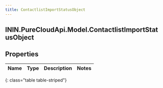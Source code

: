 ```yaml
---
title: ContactlistImportStatusObject
---
```

## ININ.PureCloudApi.Model.ContactlistImportStatusObject

## Properties

|Name | Type | Description | Notes|
|------------ | ------------- | ------------- | -------------|
{: class="table table-striped"}


